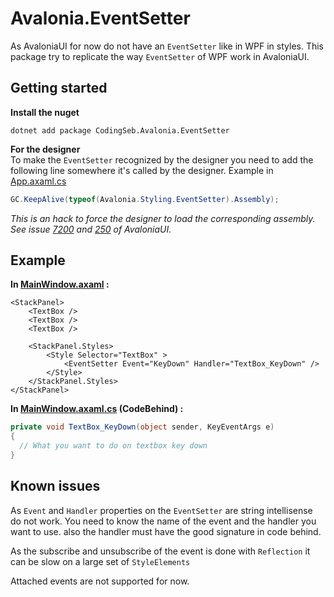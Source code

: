 # Avalonia.EventSetter

As AvaloniaUI for now do not have an `EventSetter` like in WPF in styles. This package try to replicate the way `EventSetter` of WPF work in AvaloniaUI. 

## Getting started

__Install the nuget__

```nuget
dotnet add package CodingSeb.Avalonia.EventSetter
```

__For the designer__  
To make the `EventSetter` recognized by the designer you need to add the following line somewhere it's called by the designer. Example in [App.axaml.cs](Samples/App.axaml.cs)

```c#
GC.KeepAlive(typeof(Avalonia.Styling.EventSetter).Assembly);
```

_This is an hack to force the designer to load the corresponding assembly. See issue [7200](https://github.com/AvaloniaUI/Avalonia/issues/7200) and [250](https://github.com/AvaloniaUI/AvaloniaVS/issues/250) of AvaloniaUI._

## Example

__In [MainWindow.axaml](Samples/MainWindow.axaml) :__

```axaml
<StackPanel>
	<TextBox />
	<TextBox />
	<TextBox />
		
	<StackPanel.Styles>
		<Style Selector="TextBox" >
			<EventSetter Event="KeyDown" Handler="TextBox_KeyDown" />
		</Style>
	</StackPanel.Styles>
</StackPanel>
```

__In [MainWindow.axaml.cs](Samples/MainWindow.axaml.cs) (CodeBehind) :__

```c#
private void TextBox_KeyDown(object sender, KeyEventArgs e)
{
  // What you want to do on textbox key down
}
```

## Known issues

As `Event` and `Handler` properties on the `EventSetter` are string intellisense do not work. You need to know the name of the event and the handler you want to use. also the handler must have the good signature in code behind.

As the subscribe and unsubscribe of the event is done with `Reflection` it can be slow on a large set of `StyleElements`

Attached events are not supported for now.
